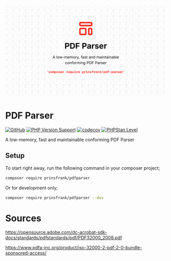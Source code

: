<picture>
    <source srcset="https://github.com/PrinsFrank/pdfparser/raw/main/docs/images/banner_dark.png" media="(prefers-color-scheme: dark)">
    <img src="https://github.com/PrinsFrank/pdfparser/raw/main/docs/images/banner_light.png" alt="Banner">
</picture>

# PDF Parser

[![GitHub](https://img.shields.io/github/license/prinsfrank/pdfparser)](https://github.com/PrinsFrank/pdfparser/blob/main/LICENSE)
[![PHP Version Support](https://img.shields.io/packagist/php-v/prinsfrank/pdfparser)](https://github.com/PrinsFrank/pdfparser/blob/main/composer.json)
[![codecov](https://codecov.io/gh/PrinsFrank/pdfparser/branch/main/graph/badge.svg?token=2KXO43MCIC)](https://codecov.io/gh/PrinsFrank/pdfparser)
[![PHPStan Level](https://img.shields.io/badge/PHPStan-level%209-brightgreen.svg?style=flat)](https://github.com/PrinsFrank/pdfparser/blob/main/phpstan.neon)

A low-memory, fast and maintainable conforming PDF Parser

## Setup

To start right away, run the following command in your composer project;

```bash
composer require prinsfrank/pdfparser
```

Or for development only;

```bash
composer require prinsfrank/pdfparser --dev
```

# Sources

https://opensource.adobe.com/dc-acrobat-sdk-docs/standards/pdfstandards/pdf/PDF32000_2008.pdf

https://www.pdfa-inc.org/product/iso-32000-2-pdf-2-0-bundle-sponsored-access/
